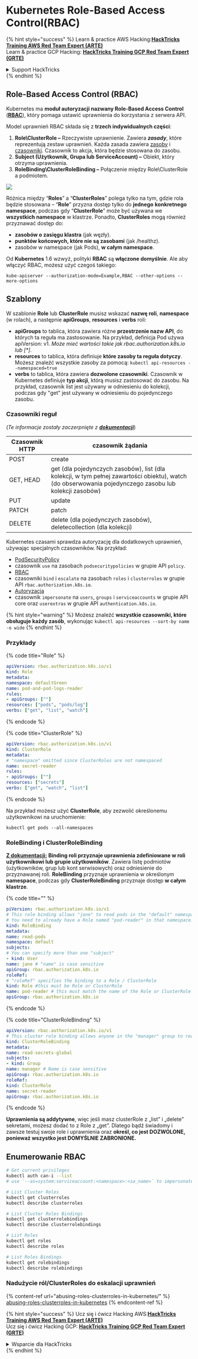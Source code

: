 # Kubernetes Role-Based Access Control(RBAC)

{% hint style="success" %}
Learn & practice AWS Hacking:<img src="../../.gitbook/assets/image (1) (1) (1).png" alt="" data-size="line">[**HackTricks Training AWS Red Team Expert (ARTE)**](https://training.hacktricks.xyz/courses/arte)<img src="../../.gitbook/assets/image (1) (1) (1).png" alt="" data-size="line">\
Learn & practice GCP Hacking: <img src="../../.gitbook/assets/image (2).png" alt="" data-size="line">[**HackTricks Training GCP Red Team Expert (GRTE)**<img src="../../.gitbook/assets/image (2).png" alt="" data-size="line">](https://training.hacktricks.xyz/courses/grte)

<details>

<summary>Support HackTricks</summary>

* Check the [**subscription plans**](https://github.com/sponsors/carlospolop)!
* **Join the** 💬 [**Discord group**](https://discord.gg/hRep4RUj7f) or the [**telegram group**](https://t.me/peass) or **follow** us on **Twitter** 🐦 [**@hacktricks\_live**](https://twitter.com/hacktricks_live)**.**
* **Share hacking tricks by submitting PRs to the** [**HackTricks**](https://github.com/carlospolop/hacktricks) and [**HackTricks Cloud**](https://github.com/carlospolop/hacktricks-cloud) github repos.

</details>
{% endhint %}

## Role-Based Access Control (RBAC)

Kubernetes ma **moduł autoryzacji nazwany Role-Based Access Control** ([**RBAC**](https://kubernetes.io/docs/reference/access-authn-authz/rbac/)), który pomaga ustawić uprawnienia do korzystania z serwera API.

Model uprawnień RBAC składa się z **trzech indywidualnych części**:

1. **Role\ClusterRole ­–** Rzeczywiste uprawnienie. Zawiera _**zasady**_, które reprezentują zestaw uprawnień. Każda zasada zawiera [zasoby](https://kubernetes.io/docs/reference/kubectl/overview/#resource-types) i [czasowniki](https://kubernetes.io/docs/reference/access-authn-authz/authorization/#determine-the-request-verb). Czasownik to akcja, która będzie stosowana do zasobu.
2. **Subject (Użytkownik, Grupa lub ServiceAccount) –** Obiekt, który otrzyma uprawnienia.
3. **RoleBinding\ClusterRoleBinding –** Połączenie między Role\ClusterRole a podmiotem.

![](https://www.cyberark.com/wp-content/uploads/2018/12/rolebiding_serviceaccount_and_role-1024x551.png)

Różnica między “**Roles**” a “**ClusterRoles**” polega tylko na tym, gdzie rola będzie stosowana – “**Role**” przyzna dostęp tylko do **jednego** **konkretnego** **namespace**, podczas gdy “**ClusterRole**” może być używana we **wszystkich namespace** w klastrze. Ponadto, **ClusterRoles** mogą również przyznawać dostęp do:

* **zasobów o zasięgu klastra** (jak węzły).
* **punktów końcowych, które nie są zasobami** (jak /healthz).
* zasobów w namespace (jak Pods), **w całym namespace**.

Od **Kubernetes** 1.6 wzwyż, polityki **RBAC** są **włączone domyślnie**. Ale aby włączyć RBAC, możesz użyć czegoś takiego:
```
kube-apiserver --authorization-mode=Example,RBAC --other-options --more-options
```
## Szablony

W szablonie **Role** lub **ClusterRole** musisz wskazać **nazwę roli**, **namespace** (w rolach), a następnie **apiGroups**, **resources** i **verbs** roli:

* **apiGroups** to tablica, która zawiera różne **przestrzenie nazw API**, do których ta reguła ma zastosowanie. Na przykład, definicja Pod używa apiVersion: v1. _Może mieć wartości takie jak rbac.authorization.k8s.io lub \[\*]_.
* **resources** to tablica, która definiuje **które zasoby ta reguła dotyczy**. Możesz znaleźć wszystkie zasoby za pomocą: `kubectl api-resources --namespaced=true`
* **verbs** to tablica, która zawiera **dozwolone czasowniki**. Czasownik w Kubernetes definiuje **typ akcji**, którą musisz zastosować do zasobu. Na przykład, czasownik list jest używany w odniesieniu do kolekcji, podczas gdy "get" jest używany w odniesieniu do pojedynczego zasobu.

### Czasowniki reguł

(_Te informacje zostały zaczerpnięte z_ [_**dokumentacji**_](https://kubernetes.io/docs/reference/access-authn-authz/authorization/#determine-the-request-verb))

| Czasownik HTTP | czasownik żądania                                                                                                                                                  |
| -------------- | ----------------------------------------------------------------------------------------------------------------------------------------------------------------- |
| POST           | create                                                                                                                                                            |
| GET, HEAD      | get (dla pojedynczych zasobów), list (dla kolekcji, w tym pełnej zawartości obiektu), watch (do obserwowania pojedynczego zasobu lub kolekcji zasobów)       |
| PUT            | update                                                                                                                                                            |
| PATCH          | patch                                                                                                                                                             |
| DELETE         | delete (dla pojedynczych zasobów), deletecollection (dla kolekcji)                                                                                             |

Kubernetes czasami sprawdza autoryzację dla dodatkowych uprawnień, używając specjalnych czasowników. Na przykład:

* [PodSecurityPolicy](https://kubernetes.io/docs/concepts/policy/pod-security-policy/)
* czasownik `use` na zasobach `podsecuritypolicies` w grupie API `policy`.
* [RBAC](https://kubernetes.io/docs/reference/access-authn-authz/rbac/#privilege-escalation-prevention-and-bootstrapping)
* czasowniki `bind` i `escalate` na zasobach `roles` i `clusterroles` w grupie API `rbac.authorization.k8s.io`.
* [Autoryzacja](https://kubernetes.io/docs/reference/access-authn-authz/authentication/)
* czasownik `impersonate` na `users`, `groups` i `serviceaccounts` w grupie API core oraz `userextras` w grupie API `authentication.k8s.io`.

{% hint style="warning" %}
Możesz znaleźć **wszystkie czasowniki, które obsługuje każdy zasób**, wykonując `kubectl api-resources --sort-by name -o wide`
{% endhint %}

### Przykłady

{% code title="Role" %}
```yaml
apiVersion: rbac.authorization.k8s.io/v1
kind: Role
metadata:
namespace: defaultGreen
name: pod-and-pod-logs-reader
rules:
- apiGroups: [""]
resources: ["pods", "pods/log"]
verbs: ["get", "list", "watch"]
```
{% endcode %}

{% code title="ClusterRole" %}
```yaml
apiVersion: rbac.authorization.k8s.io/v1
kind: ClusterRole
metadata:
# "namespace" omitted since ClusterRoles are not namespaced
name: secret-reader
rules:
- apiGroups: [""]
resources: ["secrets"]
verbs: ["get", "watch", "list"]
```
{% endcode %}

Na przykład możesz użyć **ClusterRole**, aby zezwolić określonemu użytkownikowi na uruchomienie:
```
kubectl get pods --all-namespaces
```
### **RoleBinding i ClusterRoleBinding**

[**Z dokumentacji:**](https://kubernetes.io/docs/reference/access-authn-authz/rbac/#rolebinding-and-clusterrolebinding) **Binding roli przyznaje uprawnienia zdefiniowane w roli użytkownikowi lub grupie użytkowników**. Zawiera listę podmiotów (użytkowników, grup lub kont serwisowych) oraz odniesienie do przyznawanej roli. **RoleBinding** przyznaje uprawnienia w określonym **namespace**, podczas gdy **ClusterRoleBinding** przyznaje dostęp **w całym klastrze**.

{% code title="" %}
```yaml
piVersion: rbac.authorization.k8s.io/v1
# This role binding allows "jane" to read pods in the "default" namespace.
# You need to already have a Role named "pod-reader" in that namespace.
kind: RoleBinding
metadata:
name: read-pods
namespace: default
subjects:
# You can specify more than one "subject"
- kind: User
name: jane # "name" is case sensitive
apiGroup: rbac.authorization.k8s.io
roleRef:
# "roleRef" specifies the binding to a Role / ClusterRole
kind: Role #this must be Role or ClusterRole
name: pod-reader # this must match the name of the Role or ClusterRole you wish to bind to
apiGroup: rbac.authorization.k8s.io
```
{% endcode %}

{% code title="ClusterRoleBinding" %}
```yaml
apiVersion: rbac.authorization.k8s.io/v1
# This cluster role binding allows anyone in the "manager" group to read secrets in any namespace.
kind: ClusterRoleBinding
metadata:
name: read-secrets-global
subjects:
- kind: Group
name: manager # Name is case sensitive
apiGroup: rbac.authorization.k8s.io
roleRef:
kind: ClusterRole
name: secret-reader
apiGroup: rbac.authorization.k8s.io
```
{% endcode %}

**Uprawnienia są addytywne**, więc jeśli masz clusterRole z „list” i „delete” sekretami, możesz dodać to z Role z „get”. Dlatego bądź świadomy i zawsze testuj swoje role i uprawnienia oraz **określ, co jest DOZWOLONE, ponieważ wszystko jest DOMYŚLNIE ZABRONIONE.**

## **Enumerowanie RBAC**
```bash
# Get current privileges
kubectl auth can-i --list
# use `--as=system:serviceaccount:<namespace>:<sa_name>` to impersonate a service account

# List Cluster Roles
kubectl get clusterroles
kubectl describe clusterroles

# List Cluster Roles Bindings
kubectl get clusterrolebindings
kubectl describe clusterrolebindings

# List Roles
kubectl get roles
kubectl describe roles

# List Roles Bindings
kubectl get rolebindings
kubectl describe rolebindings
```
### Nadużycie ról/ClusterRoles do eskalacji uprawnień

{% content-ref url="abusing-roles-clusterroles-in-kubernetes/" %}
[abusing-roles-clusterroles-in-kubernetes](abusing-roles-clusterroles-in-kubernetes/)
{% endcontent-ref %}

{% hint style="success" %}
Ucz się i ćwicz Hacking AWS:<img src="../../.gitbook/assets/image (1) (1) (1).png" alt="" data-size="line">[**HackTricks Training AWS Red Team Expert (ARTE)**](https://training.hacktricks.xyz/courses/arte)<img src="../../.gitbook/assets/image (1) (1) (1).png" alt="" data-size="line">\
Ucz się i ćwicz Hacking GCP: <img src="../../.gitbook/assets/image (2).png" alt="" data-size="line">[**HackTricks Training GCP Red Team Expert (GRTE)**<img src="../../.gitbook/assets/image (2).png" alt="" data-size="line">](https://training.hacktricks.xyz/courses/grte)

<details>

<summary>Wsparcie dla HackTricks</summary>

* Sprawdź [**plany subskrypcyjne**](https://github.com/sponsors/carlospolop)!
* **Dołącz do** 💬 [**grupy Discord**](https://discord.gg/hRep4RUj7f) lub [**grupy telegramowej**](https://t.me/peass) lub **śledź** nas na **Twitterze** 🐦 [**@hacktricks\_live**](https://twitter.com/hacktricks_live)**.**
* **Dziel się trikami hackingowymi, przesyłając PR-y do** [**HackTricks**](https://github.com/carlospolop/hacktricks) i [**HackTricks Cloud**](https://github.com/carlospolop/hacktricks-cloud) repozytoriów na githubie.

</details>
{% endhint %}
